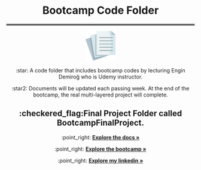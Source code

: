 
<h1 align="center">Bootcamp Code Folder</h1>
<hr style="border:2px solid gray"> </hr>
<p align="center">
  <img src="PaperLogo.png" alt="Logo" width="80" height="80">
</p>
<p align="center">
  :star: A code folder that includes bootcamp codes by lecturing Engin Demiroğ who is Udemy instructor. 
</p>
<p align="center">
  :star2: Documents will be updated each passing week. At the end of the bootcamp, the real multi-layered project will complete.
</p>
<p align="center">
 <h2 align="center">:checkered_flag:Final Project Folder called BootcampFinalProject.</h2>
</p>
<p align="center">
  :point_right: <a href="https://github.com/msarigul20/BootCampCode"><strong>Explore the docs »</strong></a> 
</p>
<p align="center">
  :point_right: <a href="https://kodlama.io/p/yazilim-gelistirici-yetistirme-kampi"><strong>Explore the bootcamp »</strong></a>
</p>
<p align="center">
  :point_right: <a href="https://www.linkedin.com/in/mustafa-sarigul/"><strong>Explore my linkedin »</strong></a>
</p>
